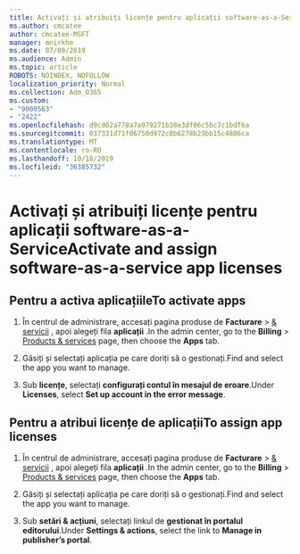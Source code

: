 ```yaml
---
title: Activați și atribuiți licențe pentru aplicații software-as-a-Service
ms.author: cmcatee
author: cmcatee-MSFT
manager: mnirkhe
ms.date: 07/09/2019
ms.audience: Admin
ms.topic: article
ROBOTS: NOINDEX, NOFOLLOW
localization_priority: Normal
ms.collection: Adm_O365
ms.custom:
- "9000563"
- "2422"
ms.openlocfilehash: d9cd02a778a7a979271b38e3df06c5bc7c1bdf6a
ms.sourcegitcommit: 037331d71f06750d972c0b6278b23bb15c4806ca
ms.translationtype: MT
ms.contentlocale: ro-RO
ms.lasthandoff: 10/18/2019
ms.locfileid: "36385732"
---
```

# <a name="activate-and-assign-software-as-a-service-app-licenses"></a><span data-ttu-id="d63f4-102">Activați și atribuiți licențe pentru aplicații software-as-a-Service</span><span class="sxs-lookup"><span data-stu-id="d63f4-102">Activate and assign software-as-a-service app licenses</span></span> 

## <a name="to-activate-apps"></a><span data-ttu-id="d63f4-103">Pentru a activa aplicațiile</span><span class="sxs-lookup"><span data-stu-id="d63f4-103">To activate apps</span></span>

1. <span data-ttu-id="d63f4-104">În centrul de administrare, accesați pagina produse de **Facturare** > [& servicii](https://go.microsoft.com/fwlink/p/?linkid=842054) , apoi alegeți fila **aplicații** .</span><span class="sxs-lookup"><span data-stu-id="d63f4-104">In the admin center, go to the **Billing** > [Products & services](https://go.microsoft.com/fwlink/p/?linkid=842054) page, then choose the **Apps** tab.</span></span>

2. <span data-ttu-id="d63f4-105">Găsiți și selectați aplicația pe care doriți să o gestionați.</span><span class="sxs-lookup"><span data-stu-id="d63f4-105">Find and select the app you want to manage.</span></span>

3. <span data-ttu-id="d63f4-106">Sub **licențe**, selectați **configurați contul în mesajul de eroare**.</span><span class="sxs-lookup"><span data-stu-id="d63f4-106">Under **Licenses**, select **Set up account in the error message**.</span></span>  

## <a name="to-assign-app-licenses"></a><span data-ttu-id="d63f4-107">Pentru a atribui licențe de aplicații</span><span class="sxs-lookup"><span data-stu-id="d63f4-107">To assign app licenses</span></span>

1. <span data-ttu-id="d63f4-108">În centrul de administrare, accesați pagina produse de **Facturare** > [& servicii](https://go.microsoft.com/fwlink/p/?linkid=842054) , apoi alegeți fila **aplicații** .</span><span class="sxs-lookup"><span data-stu-id="d63f4-108">In the admin center, go to the **Billing** > [Products & services](https://go.microsoft.com/fwlink/p/?linkid=842054) page, then choose the **Apps** tab.</span></span>

2. <span data-ttu-id="d63f4-109">Găsiți și selectați aplicația pe care doriți să o gestionați.</span><span class="sxs-lookup"><span data-stu-id="d63f4-109">Find and select the app you want to manage.</span></span>  

3. <span data-ttu-id="d63f4-110">Sub **setări & acțiuni**, selectați linkul de **gestionat în portalul editorului**.</span><span class="sxs-lookup"><span data-stu-id="d63f4-110">Under **Settings & actions**, select the link to **Manage in publisher’s portal**.</span></span>